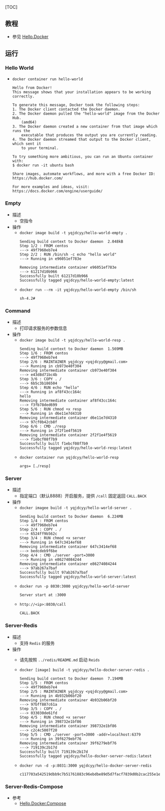 [TOC]

## 教程
- 参见 [Hello.Docker](http://domain.yqjdcyy.com/post/hello.docker/)


## 运行
### Hello World
- `docker container run hello-world`
    ```
    Hello from Docker!
    This message shows that your installation appears to be working correctly.

    To generate this message, Docker took the following steps:
    1. The Docker client contacted the Docker daemon.
    2. The Docker daemon pulled the "hello-world" image from the Docker Hub.
        (amd64)
    3. The Docker daemon created a new container from that image which runs the
        executable that produces the output you are currently reading.
    4. The Docker daemon streamed that output to the Docker client, which sent it
        to your terminal.

    To try something more ambitious, you can run an Ubuntu container with:
    $ docker run -it ubuntu bash

    Share images, automate workflows, and more with a free Docker ID:
    https://hub.docker.com/

    For more examples and ideas, visit:
    https://docs.docker.com/engine/userguide/
    ```

### Empty
- 描述
    - 空指令
- 操作
    - `docker image build -t yqjdcyy/hello-world-empty .`
        ```
        Sending build context to Docker daemon  2.048kB
        Step 1/2 : FROM centos
        ---> 49f7960eb7e4
        Step 2/2 : RUN /bin/sh -c echo "hello world"
        ---> Running in e96051ef783e

        Removing intermediate container e96051ef783e
        ---> 61217d10b966
        Successfully built 61217d10b966
        Successfully tagged yqjdcyy/hello-world-empty:latest        
        ```
    - `docker run --rm -it yqjdcyy/hello-world-empty /bin/sh`
        ```
        sh-4.2#
        ```

### Command
- 描述
    - 打印请求服务的参数信息
- 操作
    - `docker image build -t yqjdcyy/hello-world-resp .`
        ```
        Sending build context to Docker daemon  1.569MB
        Step 1/6 : FROM centos
        ---> 49f7960eb7e4
        Step 2/6 : MAINTAINER yqjdcyy <yqjdcyy@gmail.com>
        ---> Running in cb973e40f304
        Removing intermediate container cb973e40f304
        ---> e43d8d71bc4b
        Step 3/6 : COPY . /
        ---> 6b5c3b186504
        Step 4/6 : RUN echo "hello"
        ---> Running in af8f43cc164c
        hello
        Removing intermediate container af8f43cc164c
        ---> f3fb78ded699
        Step 5/6 : RUN chmod +x resp
        ---> Running in d6e11e7d4310
        Removing intermediate container d6e11e7d4310
        ---> 97cf0b42cb8f
        Step 6/6 : CMD ./resp
        ---> Running in 2f2f1e4f5619
        Removing intermediate container 2f2f1e4f5619
        ---> f1ebcf08f7b9
        Successfully built f1ebcf08f7b9
        Successfully tagged yqjdcyy/hello-world-resp:latest
        ```
    - `docker container run yqjdcyy/hello-world-resp`
        ```
        args= [./resp]
        ```

### Server
- 描述
    - 指定端口（默认8888）开启服务，提供 `/call` 固定返回 `CALL.BACK`
- 操作
    - `docker imagee build -t yqjdcyy/hello-world-server .`
        ```
        Sending build context to Docker daemon  6.224MB
        Step 1/4 : FROM centos
        ---> 49f7960eb7e4
        Step 2/4 : COPY . /
        ---> 6524ff9b562c
        Step 3/4 : RUN chmod +x server
        ---> Running in 647c3414ef68
        Removing intermediate container 647c3414ef68
        ---> bedcdeb9f6be
        Step 4/4 : CMD ./server -port=3000
        ---> Running in e86274084244
        Removing intermediate container e86274084244
        ---> 97ab267a7baf
        Successfully built 97ab267a7baf
        Successfully tagged yqjdcyy/hello-world-server:latest
        ```
    - `docker run -p 8030:3000 yqjdcyy/hello-world-server`
        ```
        Server start at :3000
        ```
    - `http://<ip>:8030/call`
        ```
        CALL.BACK
        ```


### Server-Redis
- 描述
    - 支持 `Redis` 的服务
- 操作
    - 请先按照 `../redis/README.md` 启动 `Reids`
    - `docker [image] build -t yqjdcyy/hello-docker-server-redis .`
        ```
        Sending build context to Docker daemon  7.194MB
        Step 1/5 : FROM centos
        ---> 49f7960eb7e4
        Step 2/5 : MAINTAINER yqjdcyy <yqjdcyy@gmail.com>
        ---> Running in 4b932b06bf20
        Removing intermediate container 4b932b06bf20
        ---> 97bff887c61a
        Step 3/5 : COPY . /
        ---> 033030de61fd
        Step 4/5 : RUN chmod +x server
        ---> Running in 398732e1bf86
        Removing intermediate container 398732e1bf86
        ---> c2c4c5007f20
        Step 5/5 : CMD ./server -port=3000 -addr=localhost:6379
        ---> Running in 39f6279ebf76
        Removing intermediate container 39f6279ebf76
        ---> 719139c2b17d
        Successfully built 719139c2b17d
        Successfully tagged yqjdcyy/hello-docker-server-redis:latest
        ```

    - `docker run -d -p:8031:3000 yqjdcyy/hello-docker-server-redis`
        ```
        c117703a542519dbb9c7b51761883c96ebdbe89d5d7facf7839d0b2cac255e1e
        ```


### Server-Redis-Compose
- 参考
    - [Hello.Docker.Compose](http://domain.yqjdcyy.com/post/hello.docker.compose/)
